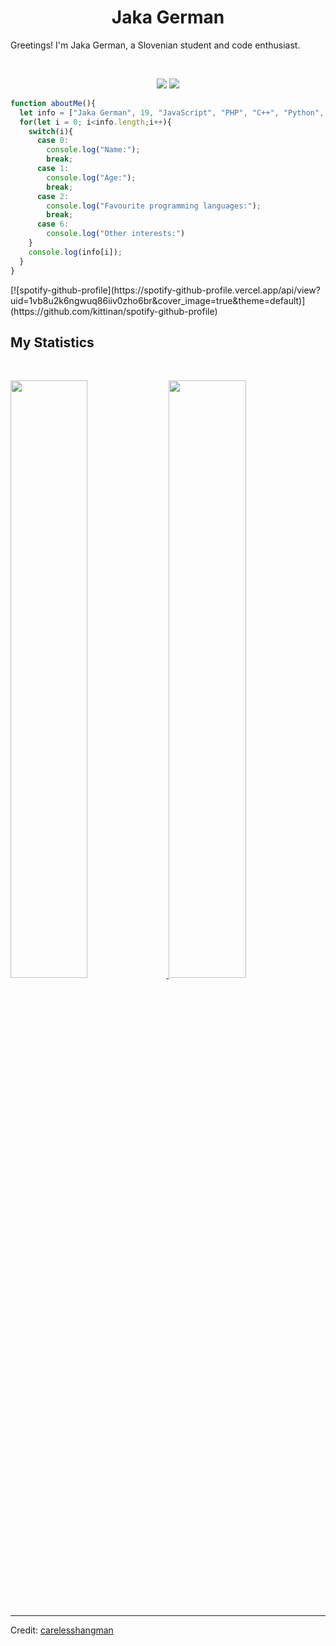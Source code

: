 <h1 align="center">
  <b>Jaka German</b>
</h1>

Greetings! I'm Jaka German, a Slovenian student and code enthusiast.

<br>

<p>
<div align="center">
  <img src="https://img.shields.io/badge/-HTML-c58545?style=for-the-badge&logo=html5&logoColor=c58545&labelColor=282828">
  <img src="https://img.shields.io/badge/-JavaScript-d1a01f?style=for-the-badge&logo=JavaScript&logoColor=d1a01f&labelColor=282828">
</div>
</p>

```javascript
function aboutMe(){
  let info = ["Jaka German", 19, "JavaScript", "PHP", "C++", "Python", "3D Animation", "Filmmaking", "Game development"];
  for(let i = 0; i<info.length;i++){
    switch(i){
      case 0:
        console.log("Name:");
        break;
      case 1:
        console.log("Age:");
        break;
      case 2:
        console.log("Favourite programming languages:");
        break;
      case 6:
        console.log("Other interests:")
    }
    console.log(info[i]);
  }
}
```
<a style="align: center">
[![spotify-github-profile](https://spotify-github-profile.vercel.app/api/view?uid=1vb8u2k6ngwuq86iiv0zho6br&cover_image=true&theme=default)](https://github.com/kittinan/spotify-github-profile)
</a>
<!--
<div align="center">
  <a href="https://open.spotify.com/user/6s6pbtefezpookh8gwnkko15v">
    <img src="https://spotify-readme-theta-virid.vercel.app/api?scan=true&theme=dark" width="240px">
  </a>
</div>
-->

## My Statistics

<br/>
<p align="left">
  <a href="https://abhigyantrips.dev/">
  <img width="49.5%" src="https://github-readme-stats.vercel.app/api?username=carelesshangman&show_icons=true&theme=gruvbox&hide_border=true" />
    <img width="49.5%" src="https://github-readme-streak-stats.herokuapp.com/?user=carelesshangman&theme=gruvbox&hide_border=true" />
  </a>
</p>
<br>

------

Credit: [carelesshangman](https://github.com/carelesshangman)
